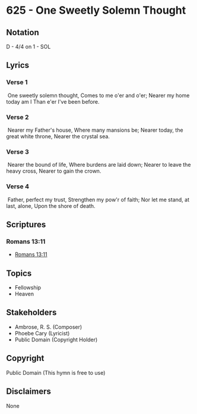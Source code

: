 # 625 - One Sweetly Solemn Thought

## Notation

D - 4/4 on 1 - SOL

## Lyrics

### Verse 1

 One sweetly solemn thought, Comes to me o'er and o'er; Nearer my home today am I Than e'er I've been before.

### Verse 2

 Nearer my Father's house, Where many mansions be; Nearer today, the great white throne, Nearer the crystal sea.

### Verse 3

 Nearer the bound of life, Where burdens are laid down; Nearer to leave the heavy cross, Nearer to gain the crown.

### Verse 4

 Father, perfect my trust, Strengthen my pow'r of faith; Nor let me stand, at last, alone, Upon the shore of death.


## Scriptures

### Romans 13:11

- [Romans 13:11](https://www.biblegateway.com/passage/?search=Romans%2013%3A11)


## Topics

- Fellowship
- Heaven

## Stakeholders

- Ambrose, R. S. (Composer)
- Phoebe Cary (Lyricist)
- Public Domain (Copyright Holder)

## Copyright

Public Domain
(This hymn is free to use)

## Disclaimers

None

